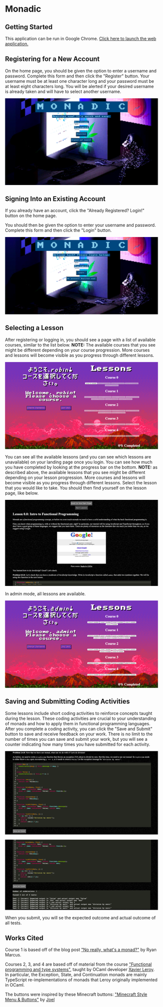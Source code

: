 # Monadic

## Getting Started
This application can be run in Google Chrome. 
[Click here to launch the web application.](https://jhumonadic.herokuapp.com/)

## Registering for a New Account
On the home page, you should be given the option to enter a username and password. Complete this form and then click the 
"Register" button. Your username must be at least one character long and your password must be at least eight characters
long. You will be alerted if your desired username is already taken and will have to select another username.

![](docs/register.png)

## Signing Into an Existing Account
If you already have an account, click the "Already Registered? Login!" button on the home page. 

You should then be given the option to enter your username and password. Complete this form and then click the "Login" 
button.

![](docs/signin2.png)

## Selecting a Lesson
After registering or logging in, you should see a page with a list of available courses, similar to the list below. 
**NOTE:** The available courses that you see might be different depending on your course progression. More courses and 
lessons will become visible as you progress through different lessons. 

![](docs/lessonselection1.png)

You can see all the available lessons (and you can see which lessons are unavailable) on your landing page once you login. You can see how much you have completed by looking at the progress bar on the bottom. **NOTE:** as described above, the available lessons that you see might be different depending on your 
lesson progression. More courses and lessons will become visible as you progress through different lessons. Select the lesson that you would like to take. You should then find yourself on the lesson page, like below.

![](docs/lessonselection2.png)

In admin mode, all lessons are available.

![](docs/admin.png)




## Saving and Submitting Coding Activities
Some lessons include short coding activities to reinforce concepts taught during the lesson. These coding activities are
crucial to your understanding of monads and how to apply them in functional programming languages. After you complete a
coding activity, you can click the "Save and Submit" button to save and receive feedback on your work. There is no limit
to the number of times you can save and submit your work, but you will see a counter indicating how many times you have
submitted for each activity. 

![](docs/activities1.png)

![](docs/activities2.png)

When you submit, you will se the expected outcome and actual outcome of all tests.

## Works Cited

Course 1 is based off of the blog post ["No really, what's a monad?"](https://rmarcus.info/blog/2016/12/14/monads.html) by Ryan Marcus.

Courses 2, 3, and 4 are based off of material from the course ["Functional programming and type systems"](https://xavierleroy.org/mpri/2-4/), taught by OCaml developer [Xavier Leroy](https://xavierleroy.org/teaching.html). In particular, the Exception, State, and Continuation monads are mainly TypeScript re-implementations of monads that Leroy originally implemented in OCaml.

The buttons were inspired by these Minecraft buttons: ["Minecraft Style Menu & Buttons"](https://codepen.io/joexmdq/pen/EOMLzg) by [Joel](https://codepen.io/joexmdq)
